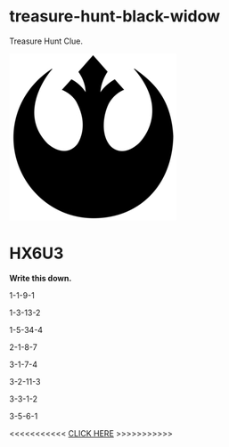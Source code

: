 # treasure-hunt-black-widow
Treasure Hunt Clue.


![REBEL](https://raw.githubusercontent.com/LuisMauri89/treasure-hunt-black-widow/master/assets/rebel-symbol.jpg)

# HX6U3

**Write this down.**

1-1-9-1

1-3-13-2

1-5-34-4

2-1-8-7

3-1-7-4

3-2-11-3

3-3-1-2

3-5-6-1

<<<<<<<<<<< [CLICK HERE](https://blogak.eus/inondik_inora/don-quijote-de-la-mancha-resumen-y-biografia) >>>>>>>>>>>